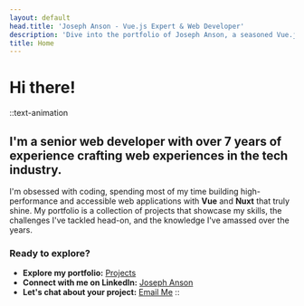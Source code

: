 ```yaml
---
layout: default
head.title: 'Joseph Anson - Vue.js Expert & Web Developer'
description: 'Dive into the portfolio of Joseph Anson, a seasoned Vue.js developer with over 7 years of experience in creating cutting-edge web applications. Discover his passion for code and design.'
title: Home
---
```


# Hi there!

::text-animation

## I'm a senior web developer with over 7 years of experience crafting web experiences in the tech industry.

I'm obsessed with coding, spending most of my time building high-performance and accessible web applications with **Vue** and **Nuxt** that truly shine. My portfolio is a collection of projects that showcase my skills, the challenges I've tackled head-on, and the knowledge I've amassed over the years.

### Ready to explore?

- **Explore my portfolio:** [Projects](/projects)
- **Connect with me on LinkedIn:** [Joseph Anson](https://www.linkedin.com/in/josephanson/)
- **Let's chat about your project:** [Email Me](mailto:josephanson@hotmail.co.uk)
::
